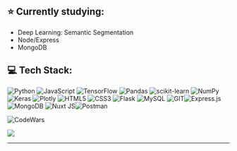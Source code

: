 ## ⭐ Currently studying: 
<ul>
	<li>Deep Learning: Semantic Segmentation</li>
	<!-- <li>Responsive Web Design</li> -->
	<!-- <li>Javascript DSA</li> -->
	<!-- <li>React, Node, Expo Go, and React Native</li> -->
	<!--<li>R Programming</li>-->
	<li>Node/Express</li>
	<li>MongoDB</li>
</ul>

## 💻 Tech Stack:
![Python](https://img.shields.io/badge/python-3670A0?style=for-the-badge&logo=python&logoColor=ffdd54) ![JavaScript](https://img.shields.io/badge/javascript-%23323330.svg?style=for-the-badge&logo=javascript&logoColor=%23F7DF1E)  ![TensorFlow](https://img.shields.io/badge/TensorFlow-%23FF6F00.svg?style=for-the-badge&logo=TensorFlow&logoColor=white) ![Pandas](https://img.shields.io/badge/pandas-%23150458.svg?style=for-the-badge&logo=pandas&logoColor=white) ![scikit-learn](https://img.shields.io/badge/scikit--learn-%23F7931E.svg?style=for-the-badge&logo=scikit-learn&logoColor=white) ![NumPy](https://img.shields.io/badge/numpy-%23013243.svg?style=for-the-badge&logo=numpy&logoColor=white) ![Keras](https://img.shields.io/badge/Keras-%23D00000.svg?style=for-the-badge&logo=Keras&logoColor=white) ![Plotly](https://img.shields.io/badge/Plotly-%233F4F75.svg?style=for-the-badge&logo=plotly&logoColor=white) ![HTML5](https://img.shields.io/badge/html5-%23E34F26.svg?style=for-the-badge&logo=html5&logoColor=white) ![CSS3](https://img.shields.io/badge/css3-%231572B6.svg?style=for-the-badge&logo=css3&logoColor=white)  ![Flask](https://img.shields.io/badge/flask-%23000.svg?style=for-the-badge&logo=flask&logoColor=white) ![MySQL](https://img.shields.io/badge/mysql-%2300000f.svg?style=for-the-badge&logo=mysql&logoColor=white) ![GIT](https://img.shields.io/badge/Git-fc6d26?style=for-the-badge&logo=git&logoColor=white)![Express.js](https://img.shields.io/badge/express.js-%23404d59.svg?style=for-the-badge&logo=express&logoColor=%2361DAFB) ![MongoDB](https://img.shields.io/badge/MongoDB-%234ea94b.svg?style=for-the-badge&logo=mongodb&logoColor=white) ![Nuxt JS](https://img.shields.io/badge/Nuxt-002E3B?style=for-the-badge&logo=nuxt.js&logoColor=#00DC82)![Postman](https://img.shields.io/badge/Postman-FF6C37?style=for-the-badge&logo=postman&logoColor=white)

<!-- ### CodeWars -->
![CodeWars](https://www.codewars.com/users/neeeal/badges/large)



[![](https://visitcount.itsvg.in/api?id=neeeal&icon=1&color=12)](https://visitcount.itsvg.in)

<!-- ![Expo](https://img.shields.io/badge/expo-1C1E24?style=for-the-badge&logo=expo&logoColor=#D04A37) -->
<!-- ![R](https://img.shields.io/badge/r-%23276DC3.svg?style=for-the-badge&logo=r&logoColor=white) -->
<!-- ![Next JS](https://img.shields.io/badge/Next-black?style=for-the-badge&logo=next.js&logoColor=white) -->
<!-- Proudly created with GPRM ( https://gprm.itsvg.in ) 


# 💻 Tech Stack:
# 📊 GitHub Stats:
![](https://github-readme-stats.vercel.app/api?username=neeeal&theme=dark&hide_border=false&include_all_commits=false&count_private=false)<br/>
![](https://github-readme-streak-stats.herokuapp.com/?user=neeeal&theme=dark&hide_border=false)<br/>
![](https://github-readme-stats.vercel.app/api/top-langs/?username=neeeal&theme=dark&hide_border=false&include_all_commits=false&count_private=false&layout=compact)
-->
---

<!-- Proudly created with GPRM ( https://gprm.itsvg.in ) -->
<!-- ![React](https://img.shields.io/badge/react-%2320232a.svg?style=for-the-badge&logo=react&logoColor=%2361DAFB) -->
<!-- -->
